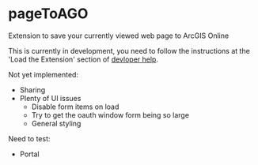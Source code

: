 # pageToAGO

Extension to save your currently viewed web page to ArcGIS Online

This is currently in development, you need to follow the instructions at the 'Load the Extension' section of [devloper help](https://developer.chrome.com/extensions/getstarted).

Not yet implemented:
- Sharing
- Plenty of UI issues 
  - Disable form items on load
  - Try to get the oauth window form being so large
  - General styling

Need to test:
- Portal
